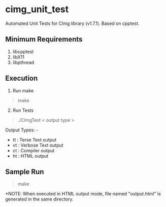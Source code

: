# cimg_unit_test
Automated Unit Tests for CImg library (v1.7.1). Based on cpptest.

Minimum Requirements
--------------------
1. libcpptest
2. libX11
3. libpthread

Execution
---------
1. Run make
> make

2. Run Tests
> ./CImgTest < output type >

  Output Types: -
  - tt : Terse Text output
  - vt : Verbose Text output
  - ct : Compiler output
  - ht : HTML output

Sample Run
----------
> make

*NOTE: When executed in HTML output mode, file named "output.html" is generated in the same directory.
